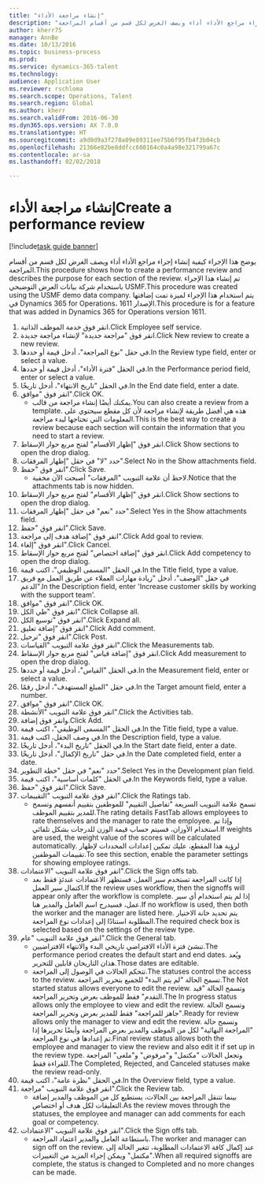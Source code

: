 ```yaml
--- 
title: "إنشاء مراجعة الأداء"
description: "يوضح هذا الإجراء كيفية إنشاء إجراء مراجع الأداء أداء ويصف الغرض لكل قسم من أقسام المراجعة."
author: kherr75
manager: AnnBe
ms.date: 10/13/2016
ms.topic: business-process
ms.prod: 
ms.service: dynamics-365-talent
ms.technology: 
audience: Application User
ms.reviewer: rschloma
ms.search.scope: Operations, Talent
ms.search.region: Global
ms.author: kherr
ms.search.validFrom: 2016-06-30
ms.dyn365.ops.version: AX 7.0.0
ms.translationtype: HT
ms.sourcegitcommit: a9d0d9a3f278a09e89311ee75b6f95fb4f3b04cb
ms.openlocfilehash: 21366e82be8ddfcc608164c0a4a98e321799a67c
ms.contentlocale: ar-sa
ms.lasthandoff: 02/02/2018

---
```

# <a name="create-a-performance-review"></a><span data-ttu-id="2f258-103">إنشاء مراجعة الأداء</span><span class="sxs-lookup"><span data-stu-id="2f258-103">Create a performance review</span></span>

[!include[task guide banner](../../includes/task-guide-banner.md)]

<span data-ttu-id="2f258-104">يوضح هذا الإجراء كيفية إنشاء إجراء مراجع الأداء أداء ويصف الغرض لكل قسم من أقسام المراجعة.</span><span class="sxs-lookup"><span data-stu-id="2f258-104">This procedure shows how to create a performance review and describes the purpose for each section of the review.</span></span> <span data-ttu-id="2f258-105">تم إنشاء هذا الإجراء باستخدام شركة بيانات العرض التوضيحي USMF.</span><span class="sxs-lookup"><span data-stu-id="2f258-105">This procedure was created using the USMF demo data company.</span></span> <span data-ttu-id="2f258-106">يتم استخدام هذا الإجراء لميزة تمت إضافتها في Dynamics 365 for Operations، الإصدار 1611.</span><span class="sxs-lookup"><span data-stu-id="2f258-106">This procedure is for a feature that was added in Dynamics 365 for Operations version 1611.</span></span>

1. <span data-ttu-id="2f258-107">انقر فوق خدمة الموظف الذاتية.</span><span class="sxs-lookup"><span data-stu-id="2f258-107">Click Employee self service.</span></span>
2. <span data-ttu-id="2f258-108">انقر فوق "مراجعة جديدة" لإنشاء مراجعة جديدة.</span><span class="sxs-lookup"><span data-stu-id="2f258-108">Click New review to create a new review.</span></span>
3. <span data-ttu-id="2f258-109">في حقل "نوع المراجعة"، أدخل قيمة أو حددها.</span><span class="sxs-lookup"><span data-stu-id="2f258-109">In the Review type field, enter or select a value.</span></span>
4. <span data-ttu-id="2f258-110">في الحقل "فترة الأداء"، أدخل قيمة أو حددها.</span><span class="sxs-lookup"><span data-stu-id="2f258-110">In the Performance period field, enter or select a value.</span></span>
5. <span data-ttu-id="2f258-111">في الحقل "تاريخ الانتهاء"، أدخل تاريخًا.</span><span class="sxs-lookup"><span data-stu-id="2f258-111">In the End date field, enter a date.</span></span>
6. <span data-ttu-id="2f258-112">انقر فوق "موافق".</span><span class="sxs-lookup"><span data-stu-id="2f258-112">Click OK.</span></span>
    * <span data-ttu-id="2f258-113">يمكنك أيضًا إنشاء مراجعة من قالب.</span><span class="sxs-lookup"><span data-stu-id="2f258-113">You can also create a review from a template.</span></span> <span data-ttu-id="2f258-114">هذه هي أفضل طريقة لإنشاء مراجعة لأن كل مقطع سيحتوي على المعلومات التي تحتاجها لبدء مراجعة.</span><span class="sxs-lookup"><span data-stu-id="2f258-114">This is the best way to create a review because each section will contain the information that you need to start a review.</span></span>  
7. <span data-ttu-id="2f258-115">انقر فوق "إظهار الأقسام‬" لفتح مربع حوار الإسقاط‬.</span><span class="sxs-lookup"><span data-stu-id="2f258-115">Click Show sections to open the drop dialog.</span></span>
8. <span data-ttu-id="2f258-116">حدد "لا" في حقل "إظهار المرفقات‬".</span><span class="sxs-lookup"><span data-stu-id="2f258-116">Select No in the Show attachments field.</span></span>
9. <span data-ttu-id="2f258-117">انقر فوق "حفظ".</span><span class="sxs-lookup"><span data-stu-id="2f258-117">Click Save.</span></span>
    * <span data-ttu-id="2f258-118">لاحظ أن علامة التبويب "المرفقات" أصبحت الآن مخفية.</span><span class="sxs-lookup"><span data-stu-id="2f258-118">Notice that the attachments tab is now hidden.</span></span>  
10. <span data-ttu-id="2f258-119">انقر فوق "إظهار الأقسام‬" لفتح مربع حوار الإسقاط‬.</span><span class="sxs-lookup"><span data-stu-id="2f258-119">Click Show sections to open the drop dialog.</span></span>
11. <span data-ttu-id="2f258-120">حدد "نعم" في حقل "إظهار المرفقات".</span><span class="sxs-lookup"><span data-stu-id="2f258-120">Select Yes in the Show attachments field.</span></span>
12. <span data-ttu-id="2f258-121">انقر فوق "حفظ".</span><span class="sxs-lookup"><span data-stu-id="2f258-121">Click Save.</span></span>
13. <span data-ttu-id="2f258-122">انقر فوق "إضافة هدف إلى مراجعة".</span><span class="sxs-lookup"><span data-stu-id="2f258-122">Click Add goal to review.</span></span>
14. <span data-ttu-id="2f258-123">انقر فوق "إلغاء".</span><span class="sxs-lookup"><span data-stu-id="2f258-123">Click Cancel.</span></span>
15. <span data-ttu-id="2f258-124">انقر فوق "إضافة اختصاص‬" لفتح مربع حوار الإسقاط‬.</span><span class="sxs-lookup"><span data-stu-id="2f258-124">Click Add competency to open the drop dialog.</span></span>
16. <span data-ttu-id="2f258-125">في الحقل "المسمى الوظيفي"، اكتب قيمة.</span><span class="sxs-lookup"><span data-stu-id="2f258-125">In the Title field, type a value.</span></span>
17. <span data-ttu-id="2f258-126">في حقل "الوصف"، أدخل "زيادة مهارات العملاء عن طريق العمل مع فريق الدعم".</span><span class="sxs-lookup"><span data-stu-id="2f258-126">In the Description field, enter 'Increase customer skills by working with the support team'.</span></span>
18. <span data-ttu-id="2f258-127">انقر فوق "موافق".</span><span class="sxs-lookup"><span data-stu-id="2f258-127">Click OK.</span></span>
19. <span data-ttu-id="2f258-128">انقر فوق "طي الكل".</span><span class="sxs-lookup"><span data-stu-id="2f258-128">Click Collapse all.</span></span>
20. <span data-ttu-id="2f258-129">انقر فوق "توسيع الكل".</span><span class="sxs-lookup"><span data-stu-id="2f258-129">Click Expand all.</span></span>
21. <span data-ttu-id="2f258-130">انقر فوق "إضافة تعليق".</span><span class="sxs-lookup"><span data-stu-id="2f258-130">Click Add comment.</span></span>
22. <span data-ttu-id="2f258-131">انقر فوق "ترحيل".</span><span class="sxs-lookup"><span data-stu-id="2f258-131">Click Post.</span></span>
23. <span data-ttu-id="2f258-132">انقر فوق علامة التبويب "القياسات‬".</span><span class="sxs-lookup"><span data-stu-id="2f258-132">Click the Measurements tab.</span></span>
24. <span data-ttu-id="2f258-133">انقر فوق "إضافة قياس‬" لفتح مربع حوار الإسقاط‬.</span><span class="sxs-lookup"><span data-stu-id="2f258-133">Click Add measurement to open the drop dialog.</span></span>
25. <span data-ttu-id="2f258-134">في الحقل "القياس‬"، أدخل قيمة أو حددها.</span><span class="sxs-lookup"><span data-stu-id="2f258-134">In the Measurement field, enter or select a value.</span></span>
26. <span data-ttu-id="2f258-135">في حقل "المبلغ المستهدف"، أدخل رقمًا.</span><span class="sxs-lookup"><span data-stu-id="2f258-135">In the Target amount field, enter a number.</span></span>
27. <span data-ttu-id="2f258-136">انقر فوق "موافق".</span><span class="sxs-lookup"><span data-stu-id="2f258-136">Click OK.</span></span>
28. <span data-ttu-id="2f258-137">انقر فوق علامة التبويب "الأنشطة".</span><span class="sxs-lookup"><span data-stu-id="2f258-137">Click the Activities tab.</span></span>
29. <span data-ttu-id="2f258-138">وانقر فوق إضافة.</span><span class="sxs-lookup"><span data-stu-id="2f258-138">Click Add.</span></span>
30. <span data-ttu-id="2f258-139">في الحقل "المسمى الوظيفي"، اكتب قيمة.</span><span class="sxs-lookup"><span data-stu-id="2f258-139">In the Title field, type a value.</span></span>
31. <span data-ttu-id="2f258-140">في وصف الحقل، اكتب قيمة.</span><span class="sxs-lookup"><span data-stu-id="2f258-140">In the Description field, type a value.</span></span>
32. <span data-ttu-id="2f258-141">في الحقل "تاريخ البدء"، أدخل تاريخًا.</span><span class="sxs-lookup"><span data-stu-id="2f258-141">In the Start date field, enter a date.</span></span>
33. <span data-ttu-id="2f258-142">في حقل "تاريخ الإكمال‬"، أدخل تاريخًا.</span><span class="sxs-lookup"><span data-stu-id="2f258-142">In the Date completed field, enter a date.</span></span>
34. <span data-ttu-id="2f258-143">حدد "نعم" في حقل "خطة التطوير‬".</span><span class="sxs-lookup"><span data-stu-id="2f258-143">Select Yes in the Development plan field.</span></span>
35. <span data-ttu-id="2f258-144">في الحقل "كلمات أساسية‬"، اكتب قيمة.</span><span class="sxs-lookup"><span data-stu-id="2f258-144">In the Keywords field, type a value.</span></span>
36. <span data-ttu-id="2f258-145">انقر فوق "حفظ".</span><span class="sxs-lookup"><span data-stu-id="2f258-145">Click Save.</span></span>
37. <span data-ttu-id="2f258-146">انقر فوق علامة التبويب "التقييمات‬".</span><span class="sxs-lookup"><span data-stu-id="2f258-146">Click the Ratings tab.</span></span>
    * <span data-ttu-id="2f258-147">تسمح علامة التبويب السريعة "تفاصيل التقييم‬" للموظفين بتقييم أنفسهم وتسمح للمدير بتقييم الموظف.</span><span class="sxs-lookup"><span data-stu-id="2f258-147">The rating details FastTab allows employees to rate themselves and the manager to rate the employee.</span></span> <span data-ttu-id="2f258-148">وإذا تم استخدام الأوزان، فسيتم حساب قيمة الوزن للدرجات بشكل تلقائي.</span><span class="sxs-lookup"><span data-stu-id="2f258-148">If weights are used, the weight value of the scores will be calculated automatically.</span></span>    <span data-ttu-id="2f258-149">لرؤية هذا المقطع، عليك تمكين إعدادات المحددات لإظهار تقييمات الموظفين.</span><span class="sxs-lookup"><span data-stu-id="2f258-149">To see this section, enable the parameter settings for showing employee ratings.</span></span>  
38. <span data-ttu-id="2f258-150">انقر فوق علامة التبويب "الاعتمادات".</span><span class="sxs-lookup"><span data-stu-id="2f258-150">Click the Sign offs tab.</span></span>
    * <span data-ttu-id="2f258-151">إذا كانت المراجعة تستخدم سير العمل، فستظهر الاعتمادات عندئذٍ فقط بعد اكتمال سير العمل.</span><span class="sxs-lookup"><span data-stu-id="2f258-151">If the review uses workflow, then the signoffs will appear only after the workflow is complete.</span></span> <span data-ttu-id="2f258-152">إذا لم يتم استخدام أي سير عمل، فسيدرج اسم العامل والمدير هنا.</span><span class="sxs-lookup"><span data-stu-id="2f258-152">If no workflow is used, then both the worker and the manager are listed here.</span></span> <span data-ttu-id="2f258-153">يتم تحديد خانة الاختيار المطلوبة استنادًا إلى إعدادات نوع المراجعة.</span><span class="sxs-lookup"><span data-stu-id="2f258-153">The required check box is selected based on the settings of the review type.</span></span>  
39. <span data-ttu-id="2f258-154">انقر فوق علامة التبويب "عام".</span><span class="sxs-lookup"><span data-stu-id="2f258-154">Click the General tab.</span></span>
    * <span data-ttu-id="2f258-155">تنشئ فترة الأداء الافتراضي تاريخي البدء والانتهاء الافتراضيين.</span><span class="sxs-lookup"><span data-stu-id="2f258-155">The performance period creates the default start and end dates.</span></span> <span data-ttu-id="2f258-156">ويُعد هذان التاريخان قابلين للتحرير.</span><span class="sxs-lookup"><span data-stu-id="2f258-156">Those dates are editable.</span></span>  
    * <span data-ttu-id="2f258-157">تتحكم الحالات في الوصول إلى المراجعة.</span><span class="sxs-lookup"><span data-stu-id="2f258-157">The statuses control the access to the review.</span></span> <span data-ttu-id="2f258-158">تسمح الحالة "لم يتم البدء‬" للجميع بتحرير المراجعة.</span><span class="sxs-lookup"><span data-stu-id="2f258-158">The Not started status allows everyone to edit the review.</span></span> <span data-ttu-id="2f258-159">وتسمح الحالة "قيد التقدم" فقط للموظف بعرض وتحرير المراجعة.</span><span class="sxs-lookup"><span data-stu-id="2f258-159">The In progress status allows only the employee to view and edit the review.</span></span> <span data-ttu-id="2f258-160">وتسمح الحالة "جاهز للمراجعة" فقط للمدير بعرض وتحرير المراجعة.</span><span class="sxs-lookup"><span data-stu-id="2f258-160">Ready for review allows only the manager to view and edit the review.</span></span> <span data-ttu-id="2f258-161">وتسمح حالة "المراجعة النهائية" لكل من الموظف والمدير بعرض المراجعة وأيضًا تحريرها إذا تم إعدادها في نوع المراجعة.</span><span class="sxs-lookup"><span data-stu-id="2f258-161">Final review status allows both the employee and manager to view the review and also edit it if set up in the review type.</span></span> <span data-ttu-id="2f258-162">وتجعل الحالات "مكتمل" و"مرفوض" و"ملغى" المراجعة للقراءة فقط.</span><span class="sxs-lookup"><span data-stu-id="2f258-162">The Completed, Rejected, and Canceled statuses make the review read-only.</span></span>  
40. <span data-ttu-id="2f258-163">في الحقل "نظرة عامة"، اكتب قيمة.</span><span class="sxs-lookup"><span data-stu-id="2f258-163">In the Overview field, type a value.</span></span>
41. <span data-ttu-id="2f258-164">انقر فوق علامة التبويب "مراجعة".</span><span class="sxs-lookup"><span data-stu-id="2f258-164">Click the Review tab.</span></span>
    * <span data-ttu-id="2f258-165">بينما تتنقل المراجعة بين الحالات، يستطيع كل من الموظف والمدير إضافة التعليقات لكل هدف أو اختصاص.</span><span class="sxs-lookup"><span data-stu-id="2f258-165">As the review moves through the statuses, the employee and manager can add comments for each goal or competency.</span></span>  
42. <span data-ttu-id="2f258-166">انقر فوق علامة التبويب "الاعتمادات".</span><span class="sxs-lookup"><span data-stu-id="2f258-166">Click the Sign offs tab.</span></span>
    * <span data-ttu-id="2f258-167">باستطاعة العامل والمدير اعتماد المراجعة.</span><span class="sxs-lookup"><span data-stu-id="2f258-167">The worker and manager can sign off on the review.</span></span> <span data-ttu-id="2f258-168">عند إكمال كافة الاعتمادات المطلوبة، تتغير الحالة إلى "مكتمل" ويمكن إجراء المزيد من التغييرات.</span><span class="sxs-lookup"><span data-stu-id="2f258-168">When all required signoffs are complete, the status is changed to Completed and no more changes can be made.</span></span>  


